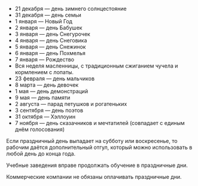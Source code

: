 * 21 декабря — день зимнего солнцестояние
* 31 декабря — день семьи
* 1 января — Новый Год
* 2 января — день Бабушек
* 3 января — день Снегурочек
* 4 января — день Снеговика
* 5 января — день Снежинок
* 6 января — день Похмелья
* 7 января — Рождество
* Вся неделя масленницы, с традиционным сжиганием чучела и кормлением с лопаты. 
* 23 февраля — день мальчиков
* 8 марта — день девочек
* 1 мая — день демонстраций
* 9 мая — день памяти
* 2 августа — парад петушков и рогатеньких
* 3 сентября — день поэтов
* 31 октября — Хэллоуин
* 7 ноября — день сказачников и мечтатилей (совпадает с единым днём голосования)

Если праздничный день выпадает на субботу или воскресенье, то рабочим даётся дополнительный отгул, который можно использовать в любой день до конца года.

Учебные заведения вправе продолжать обучение в праздничные дни.

Коммерческие компании не обязаны оплачивать праздничные дни.
